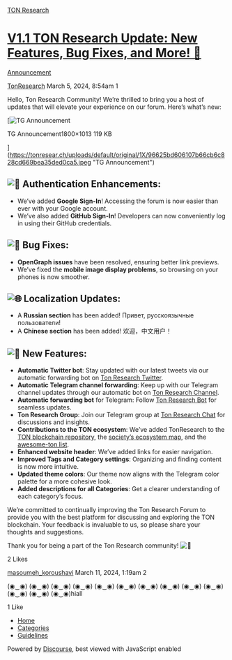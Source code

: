 [TON Research](/)

# [V1.1 TON Research Update: New Features, Bug Fixes, and More! 🚀](/t/v1-1-ton-research-update-new-features-bug-fixes-and-more/516)

[Announcement](/c/announcement/5) 

    

[TonResearch](https://tonresear.ch/u/TonResearch)   March 5, 2024, 8:54am  1

Hello, Ton Research Community! We’re thrilled to bring you a host of updates that will elevate your experience on our forum. Here’s what’s new:

[![TG Announcement](https://tonresear.ch/uploads/default/optimized/1X/96625bd606107b66cb6c828cd669bea35ded0ca5_2_690x388.jpeg)

TG Announcement1800×1013 119 KB

](https://tonresear.ch/uploads/default/original/1X/96625bd606107b66cb6c828cd669bea35ded0ca5.jpeg "TG Announcement")

## [](#p-626-authentication-enhancements-1) **![:key:](https://tonresear.ch/images/emoji/twitter/key.png?v=12 ":key:") Authentication Enhancements:**

*   We’ve added **Google Sign-In**! Accessing the forum is now easier than ever with your Google account.
*   We’ve also added **GitHub Sign-In**! Developers can now conveniently log in using their GitHub credentials.

## [](#p-626-bug-fixes-2) **![:wrench:](https://tonresear.ch/images/emoji/twitter/wrench.png?v=12 ":wrench:") Bug Fixes:**

*   **OpenGraph issues** have been resolved, ensuring better link previews.
*   We’ve fixed the **mobile image display problems**, so browsing on your phones is now smoother.

## [](#p-626-localization-updates-3) **![:globe_with_meridians:](https://tonresear.ch/images/emoji/twitter/globe_with_meridians.png?v=12 ":globe_with_meridians:") Localization Updates:**

*   A **Russian section** has been added! Привет, русскоязычные пользователи!
*   A **Chinese section** has been added! 欢迎，中文用户！

## [](#p-626-new-features-4) **![:rocket:](https://tonresear.ch/images/emoji/twitter/rocket.png?v=12 ":rocket:") New Features:**

*   **Automatic Twitter bot**: Stay updated with our latest tweets via our automatic forwarding bot on [Ton Research Twitter](https://twitter.com/ton_research).
*   **Automatic Telegram channel forwarding**: Keep up with our Telegram channel updates through our automatic bot on [Ton Research Channel](https://t.me/tonresear_ch).
*   **Automatic forwarding bot** for Telegram: Follow [Ton Research Bot](https://t.me/ton_research_bot) for seamless updates.
*   **Ton Research Group**: Join our Telegram group at [Ton Research Chat](https://t.me/tonresearch_chat) for discussions and insights.
*   **Contributions to the TON ecosystem**: We’ve added TonResearch to the [TON blockchain repository](https://github.com/ton-blockchain/ton/pull/919), the [society’s ecosystem map](https://github.com/ton-society/ecosystem-map/pull/49), and the [awesome-ton list](https://github.com/ton-community/awesome-ton/pull/65).
*   **Enhanced website header**: We’ve added links for easier navigation.
*   **Improved Tags and Category settings**: Organizing and finding content is now more intuitive.
*   **Updated theme colors**: Our theme now aligns with the Telegram color palette for a more cohesive look.
*   **Added descriptions for all Categories**: Get a clearer understanding of each category’s focus.

We’re committed to continually improving the Ton Research Forum to provide you with the best platform for discussing and exploring the TON blockchain. Your feedback is invaluable to us, so please share your thoughts and suggestions.

Thank you for being a part of the Ton Research community! ![:raised_hands:](https://tonresear.ch/images/emoji/twitter/raised_hands.png?v=12 ":raised_hands:")

  2 Likes

[masoumeh\_koroushavi](https://tonresear.ch/u/masoumeh_koroushavi) March 11, 2024, 1:19am  2

(◉‿◉) (◉‿◉) (◉‿◉) (◉‿◉) (◉‿◉) (◉‿◉) (◉‿◉) (◉‿◉) (◉‿◉) (◉‿◉) (◉‿◉) (◉‿◉) (◉‿◉)hiall

  1 Like

*   [Home](/)
*   [Categories](/categories)
*   [Guidelines](/guidelines)

Powered by [Discourse](https://www.discourse.org), best viewed with JavaScript enabled